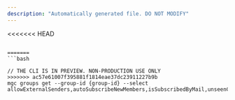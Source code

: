 ```yaml
---
description: "Automatically generated file. DO NOT MODIFY"
---
```


<<<<<<< HEAD
```cli

=======
```bash

// THE CLI IS IN PREVIEW. NON-PRODUCTION USE ONLY
>>>>>>> ac57e61007f395881f1814eae37dc23911227b9b
mgc groups get --group-id {group-id} --select allowExternalSenders,autoSubscribeNewMembers,isSubscribedByMail,unseenCount

```